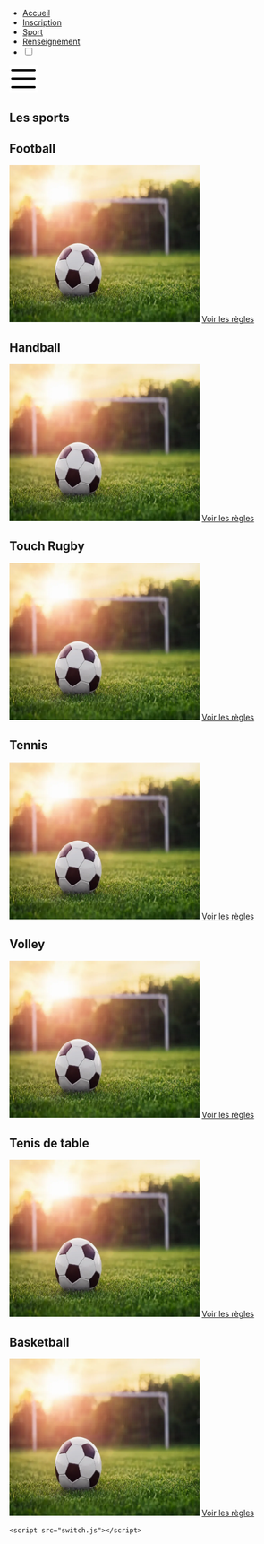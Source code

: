 
<html lang="fr">
<head>
    <meta charset="UTF-8">
    <meta name="viewport" content="width=device-width, initial-scale=1">
    <title> Coupe du Monde </title>
    <link rel="icon" href="image_site.png">
    <!-- === CSS === --> 
    <link rel="stylesheet" href="./styles.css">
    <link rel="stylesheet" id="colorCssFile" href="./styles.css">
    <link rel="icon" href="image_site.png">
</head>
<body>
    <!-- === Barre De Navigation === -->
    <nav class="navbar">
        <ul class="barre_nav">
            <li class="active"> <a href ="Coupe.html"> Accueil </a> </li>
            <li> <a href ="Histoire.html"> Inscription </a> </li>
            <li> <a href ="Explore.html"> Sport </a> </li>
            <li> <a href ="Avis.html"> Renseignement </a> </li>
            <li>
                <input type="checkbox" id="darkmode-toggle">
                <label for="darkmode-toggle"></label>
            </li>
        </ul>
        <img src="./barre.png" alt="" class="menu-btn">
    </nav>
    <section class="histoire"> 
    <div class="title">
        <h1> Les sports </h1>
    </div>
<div class="row">
    <h2> Football </h2>
    <img src="./Football.webp" alt="Football" class="photo" width="340" height="280">
		<a href="RegleFootball.html" class="ctn"> Voir les règles</a>
    </div>
    <div class="row">
        <h2> Handball </h2>
        <img src="./Football.webp" alt="Football" class="photo" width="340" height="280">
            <a href="RegleFootball.html" class="ctn"> Voir les règles</a>
        </div>
        <div class="row">
            <h2> Touch Rugby</h2>
            <img src="./Football.webp" alt="Football" class="photo" width="340" height="280">
                <a href="RegleFootball.html" class="ctn"> Voir les règles</a>
                <h2> Tennis </h2>
                <img src="./Football.webp" alt="Football" class="photo" width="340" height="280">
                    <a href="RegleFootball.html" class="ctn"> Voir les règles</a>
                    <h2> Volley </h2>
                    <img src="./Football.webp" alt="Football" class="photo" width="340" height="280">
                        <a href="RegleFootball.html" class="ctn"> Voir les règles</a>
                    </div>
                    <div class="2">
                        <h2> Tenis de table</h2>
                        <img src="./Football.webp" alt="Football" class="photo" width="340" height="280">
                            <a href="RegleFootball.html" class="ctn"> Voir les règles</a>
                            <h2> Basketball </h2>
                            <img src="./Football.webp" alt="Football" class="photo" width="340" height="280">
                                <a href="RegleFootball.html" class="ctn"> Voir les règles</a>
                            </div>
</section>


















<script> 
    const menuBtn= document.querySelector('.menu-btn')
    const navlinks= document.querySelector('.barre_nav')
    
    menuBtn.addEventListener('click',()=>{
        navlinks.classList.toggle('mobile-menu')
    })
    </script>
	<script src="switch.js"></script>
</body>
</html>
